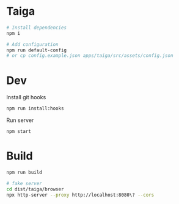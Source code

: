 # Taiga

```sh
# Install dependencies
npm i

# Add configuration
npm run default-config
# or cp config.example.json apps/taiga/src/assets/config.json
```

# Dev

Install git hooks

```sh
npm run install:hooks
```

Run server

```sh
npm start
```

# Build

```sh
npm run build

# fake server
cd dist/taiga/browser
npx http-server --proxy http://localhost:8080\? --cors
```
